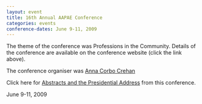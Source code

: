 ```yaml
---
layout: event
title: 16th Annual AAPAE Conference
categories: events
conference-dates: June 9-11, 2009
---
```


The theme of the conference was Professions in the Community.
Details of the conference are available on the conference website (click the link above).

The conference organiser was [Anna Corbo Crehan](mailto:acorbocrehan@csu.edu.au)

Click here for [Abstracts and the Presidential Address](file:///Users/dave/Downloads/publications/publications.htm) from this conference.

June 9-11, 2009
